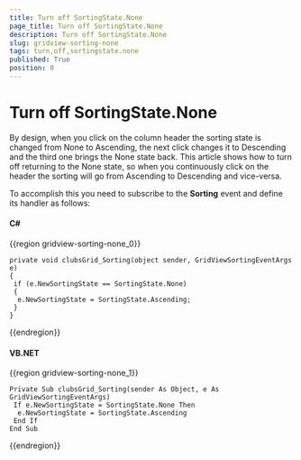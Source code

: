 ```yaml
---
title: Turn off SortingState.None
page_title: Turn off SortingState.None
description: Turn off SortingState.None
slug: gridview-sorting-none
tags: turn,off,sortingstate.none
published: True
position: 0
---
```


# Turn off SortingState.None

By design, when you click on the column header the sorting state is changed from None to Ascending, the next click changes it to Descending and the third one brings the None state back. This article shows how to turn off returning to the None state, so when you continuously click on the header the sorting will go from Ascending to Descending and vice-versa. 

To accomplish this you need to subscribe to the __Sorting__ event and define its handler as follows:

#### __C#__

{{region gridview-sorting-none_0}}

	private void clubsGrid_Sorting(object sender, GridViewSortingEventArgs e)
	{
	 if (e.NewSortingState == SortingState.None)
	 {
	  e.NewSortingState = SortingState.Ascending; 
	 }
	}
{{endregion}}

#### __VB.NET__

{{region gridview-sorting-none_1}}

	Private Sub clubsGrid_Sorting(sender As Object, e As GridViewSortingEventArgs)
	 If e.NewSortingState = SortingState.None Then
	  e.NewSortingState = SortingState.Ascending
	 End If
	End Sub
{{endregion}}







